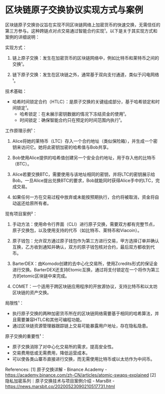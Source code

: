 # 区块链原子交换协议实现方式与案例
区块链原子交换协议旨在实现不同区块链网络上加密货币的快速交换，无需信任的第三方参与。这种跨链点对点交易通过智能合约实现¹。以下是关于其实现方式和案例的详细说明：

实现方式：

1.  链上原子交换：发生在加密货币的区块链网络中，例如比特币和莱特币之间的交换¹。

2.  链下原子交换：发生在区块链之外，通常基于双向支付通道，类似于闪电网络¹。

技术基础：

*   哈希时间锁定合约（HTLC）：是原子交换的关键组成部分，基于哈希锁定和时间锁定¹。
    *   哈希锁定：在未展示密钥数据的情况下冻结资金的使用¹。
    *   时间锁定：确保智能合约只在预定的时间范围内执行¹。

工作原理示例¹：

1.  Alice将她的莱特币（LTC）存入一个合约地址（类似保险箱），并生成一个密钥来访问它。她将此密钥加密的哈希值与Bob共享。

2.  Bob使用Alice提供的哈希值创建另一个安全合约地址，用于存入他的比特币（BTC）。

3.  Alice若要交换BTC，需要使用与该地址相同的密钥，并将LTC的密钥展示给Bob。一旦Alice提出兑换BTC的要求，Bob就能同时获得Alice手中的LTC，完成交易。

4.  如果任何一方在交易过程中放弃或未能按预期执行，合约将被取消，资金将自动返还给原所有者。

现有项目案例²：

1.  手动方法：使用命令行界面（CLI）进行原子交换，需要双方都有完整节点，原子交换包，以及使用支持的代币（如比特币、莱特币和Viacoin）。

2.  原子钱包：允许双方通过原子钱包作为第三方进行交易，甲方选择订单并确认互换，乙方收到通知并确认，双方的原子钱包核对合约，最后双方都收到代币。

3.  BarterDEX：由Komodo创建的去中心化交易所，使用Zcredits形式的保证金进行交换。BarterDEX还支持Etomic互换，通过将支付锁定在一个将作为第三方的etomic区块链中来完成。

4.  COMET：一个适用于跨区块链应用程序的开放源协议，支持比特币和以太坊区块链的资产交换。

局限性¹：

*   执行原子交换的两种加密货币所在的区块链网络需要基于相同的哈希算法，并且需要兼容HTLC和其他可编程功能。
*   通过区块链资源管理器跟踪链上交易可能暴露用户地址，存在隐私隐患。

原子交换的重要性¹：

*   原子交换消除了对中心化交易所的需求，提高安全性。
*   交易费用低或无需费用，降低运营成本。
*   可以使各类山寨币直接进行交换，而无需使用比特币或以太坊作为中间币。

References:
[1] 原子交换详解 - Binance Academy - https://academy.binance.com/zh-CN/articles/atomic-swaps-explained
[2] 隐私加密系列｜原子交换技术与项目案例介绍 - MarsBit - https://news.marsbit.co/20200523090210517731.html
